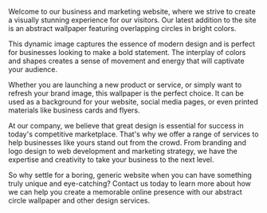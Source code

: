 <!--
Write me content for website with wallpaper "An abstract image of overlapping circles in bright colors for a business or marketing website"
-->

<!--font:Poppins-->

Welcome to our business and marketing website, where we strive to create a visually stunning experience for our visitors. Our latest addition to the site is an abstract wallpaper featuring overlapping circles in bright colors.

This dynamic image captures the essence of modern design and is perfect for businesses looking to make a bold statement. The interplay of colors and shapes creates a sense of movement and energy that will captivate your audience.

Whether you are launching a new product or service, or simply want to refresh your brand image, this wallpaper is the perfect choice. It can be used as a background for your website, social media pages, or even printed materials like business cards and flyers.

At our company, we believe that great design is essential for success in today's competitive marketplace. That's why we offer a range of services to help businesses like yours stand out from the crowd. From branding and logo design to web development and marketing strategy, we have the expertise and creativity to take your business to the next level.

So why settle for a boring, generic website when you can have something truly unique and eye-catching? Contact us today to learn more about how we can help you create a memorable online presence with our abstract circle wallpaper and other design services.
